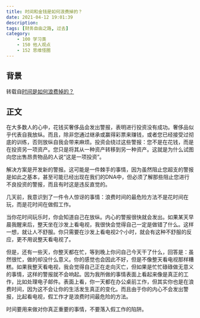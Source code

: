 ```yaml
---
title: 时间和金钱是如何浪费掉的？
date: 2021-04-12 19:01:39
description: 
tags: [财务自由之路, 过去]
category:
    - 100 学习类
    - 150 他人观点
    - 152 思维怪圈
---
```


## 背景

转载自[时间是如何浪费掉的？](http://paulgraham.com/selfindulgence.html)

## 正文

在大多数人的心中，花钱买奢侈品会发出警报，表明进行投资没有成功。奢侈品似乎代表自我放纵。而且，除非您通过继承或赢得彩票来赚钱，或者您已经接受过彻底的训练，否则放纵自我会带来麻烦。投资会绕过这些警报：您不是在花钱，而是在投资另一项资产。您只是将其从一种资产转移到另一种资产。这就是为什么试图向您出售昂贵物品的人说“这是一项投资”。

解决方案是开发新的警报。这可能是一件棘手的事情，因为虽然阻止您超支的警报是如此之基本，甚至可能已经出现在我们的DNA中，但必须了解那些阻止您进行不良投资的警报，而且有时这是违反直觉的。

几天前，我意识到了一件令人惊讶的事情：浪费时间的最危险方法不是花时间在玩，而是花时间在做假工作。

当你花时间玩乐时，你会知道自己在放纵。内心的警报很快就会发出。如果某天早晨我醒来后，整天坐在沙发上看电视，我很快会觉得自己一定是做错了什么。这样一想，就让人不舒服。你只需要在沙发上看电视2个小时，就会有这种不舒服的反应，更不用说整天看电视了。

但是，还有一些天，你整天都在忙，等到晚上你问自己今天干了什么，回答是：虽然很忙，做的却没什么意义。你的感觉也会因此不好，但是不像整天看电视那样糟糕。如果我整天看电视，我会觉得自己正在走向灭亡，但如果是忙忙碌碌做无意义的事情，这样的警报就不会响起。因为我所做的事情表面上看起来像是真正的工作，比如处理电子邮件。表面上看，你一天都在办公桌前工作，但其实你也是在浪费时间，因为这不会让你的生活发生真正的变化。而且由于你的内心不会发出警报，比起看电视，假工作才是浪费时间最危险的方法。

时间要用来做对你真正重要的事情，不要落入假工作的陷阱。



















